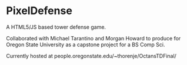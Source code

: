 # PixelDefense

A HTML5/JS based tower defense game.

Collaborated with Michael Tarantino and Morgan Howard to produce for 
Oregon State University as a capstone project for a BS Comp Sci.

Currently hosted at people.oregonstate.edu/~thorenje/OctansTDFinal/
